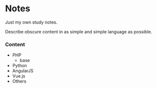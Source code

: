 # Notes
Just my own study notes.

Describe obscure content in as simple and simple language as possible.


### Content

- PHP
  - base
- Python
- AngularJS
- Vue.js
- Others
